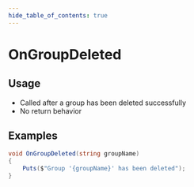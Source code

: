 ```yaml
---
hide_table_of_contents: true
---
```


# OnGroupDeleted

## Usage

* Called after a group has been deleted successfully
* No return behavior

## Examples

```csharp
void OnGroupDeleted(string groupName)
{
    Puts($"Group '{groupName}' has been deleted");
}
```
